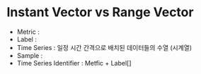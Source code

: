 # Instant Vector vs Range Vector

* Metric : 
* Label : 
* Time Series : 일정 시간 간격으로 배치된 데이터들의 수열 (시계열)
* Sample : 
* Time Series Identifier : Metfic + Label[]